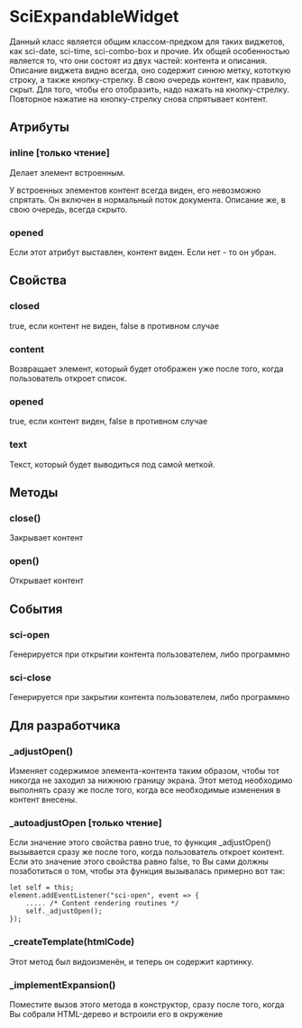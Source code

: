 # SciExpandableWidget

Данный класс является общим классом-предком для таких виджетов, как sci-date, sci-time, sci-combo-box и прочие.
Их общей особенностью является то, что они состоят из двух частей: контента и описания. Описание виджета видно
всегда, оно содержит синюю метку, кототкую строку, а также кнопку-стрелку. В свою очередь контент, как правило,
скрыт. Для того, чтобы его отобразить, надо нажать на кнопку-стрелку. Повторное нажатие на кнопку-стрелку снова
спрятывает контент.

## Атрибуты

### inline [только чтение]

Делает элемент встроенным.

У встроенных элементов контент всегда виден, его невозможно спрятать. Он включен в нормальный поток документа.
Описание же, в свою очередь, всегда скрыто.

### opened

Если этот атрибут выставлен, контент виден. Если нет - то он убран.

## Свойства

### closed

true, если контент не виден, false в противном случае

### content

Возвращает элемент, который будет отображен уже после того, когда пользователь откроет список.

### opened

true, если контент виден, false в противном случае

### text

Текст, который будет выводиться под самой меткой.

## Методы

### close()

Закрывает контент

### open()

Открывает контент

## События

### sci-open

Генерируется при открытии контента пользователем, либо программно

### sci-close

Генерируется при закрытии контента пользователем, либо программно

## Для разработчика

### _adjustOpen()

Изменяет содержимое элемента-контента таким образом, чтобы тот никогда не заходил за нижнюю границу экрана.
Этот метод необходимо выполнять сразу же после того, когда все необходимые изменения в контент внесены.

### _autoadjustOpen [только чтение]

Если значение этого свойства равно true, то функция _adjustOpen() вызывается сразу же после того, когда пользователь
откроет контент. Если это значение этого свойства равно false, то Вы сами должны позаботиться о том, чтобы эта функция
вызывалась примерно вот так:

```
let self = this;
element.addEventListener("sci-open", event => {
    ..... /* Content rendering routines */
    self._adjustOpen();
});

```

### _createTemplate(htmlCode)

Этот метод был видоизменён, и теперь он содержит картинку.

### _implementExpansion()

Поместите вызов этого метода в конструктор, сразу после того, когда Вы собрали HTML-дерево и встроили его в окружение